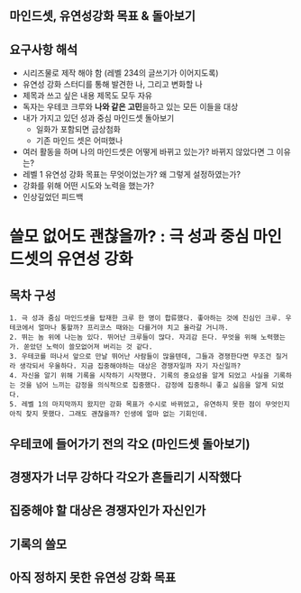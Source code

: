 ## 마인드셋, 유연성강화 목표 & 돌아보기

## 요구사항 해석

- 시리즈물로 제작 해야 함 (레벨 234의 글쓰기가 이어지도록)
- 유연성 강화 스터디를 통해 발견한 나, 그리고 변화할 나
- 제목과 쓰고 싶은 내용 제목도 모두 자유
- 독자는 우테코 크루와 **나와 같은 고민**을하고 있는 모든 이들을 대상
- 내가 가지고 있던 성과 중심 마인드셋 돌아보기
  - 일화가 포함되면 금상첨화
  - 기존 마인드 셋은 어떠했나
- 여러 활동을 하며 나의 마인드셋은 어떻게 바뀌고 있는가? 바뀌지 않았다면 그 이유는?
- 레벨 1 유연성 강화 목표는 무엇이었는가? 왜 그렇게 설정하였는가?
- 강화를 위해 어떤 시도와 노력을 했는가?
- 인상깊었던 피드백

# 쓸모 없어도 괜찮을까? : 극 성과 중심 마인드셋의 유연성 강화

## 목차 구성

```
1. 극 성과 줌심 마인드셋을 탑재한 크루 한 명이 합류했다. 좋아하는 것에 진심인 크루. 우테코에서 얼마나 통할까? 프리코스 때와는 다를거야 치고 올라갈 거니까.
2. 뛰는 놈 위에 나는놈 있다. 뛰어난 크루들이 많다. 자괴감 든다. 무엇을 위해 노력했는가. 쏟았던 노력이 쓸모없어져 버리는 것 같다.
3. 우테코를 떠나서 앞으로 만날 뛰어난 사람들이 많을텐데, 그들과 경쟁한다면 무조건 질거라 생각되서 우울하다. 지금 집중해야하는 대상은 경쟁자일까 자기 자신일까?
4. 자신을 알기 위해 기록을 시작하기 시작했다. 기록의 중요성을 알게 되었고 사실을 기록하는 것을 넘어 느끼는 감정을 의식적으로 집중했다. 감정에 집중하니 좋고 싫음을 알게 되었다.
5. 레벨 1의 마지막까지 왔지만 강화 목표가 수시로 바뀌었고, 유연하지 못한 점이 무엇인지 아직 찾지 못했다. 그래도 괜찮을까? 인생에 얼마 없는 기회인데.
```

## 우테코에 들어가기 전의 각오 (마인드셋 돌아보기)

## 경쟁자가 너무 강하다 각오가 흔들리기 시작했다

## 집중해야 할 대상은 경쟁자인가 자신인가

## 기록의 쓸모

## 아직 정하지 못한 유연성 강화 목표




